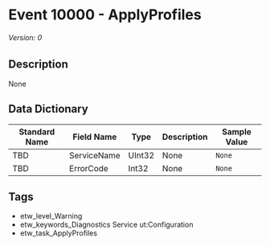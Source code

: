 # Event 10000 - ApplyProfiles
###### Version: 0

## Description
None

## Data Dictionary
|Standard Name|Field Name|Type|Description|Sample Value|
|---|---|---|---|---|
|TBD|ServiceName|UInt32|None|`None`|
|TBD|ErrorCode|Int32|None|`None`|

## Tags
* etw_level_Warning
* etw_keywords_Diagnostics Service ut:Configuration
* etw_task_ApplyProfiles